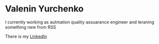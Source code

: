# Valenin Yurchenko

I currently working as autmation quality assuarance engineer and leraning something new from RSS

There is my [LinkedIn](https://www.linkedin.com/in/valentin-yurchenko-215754259/)
